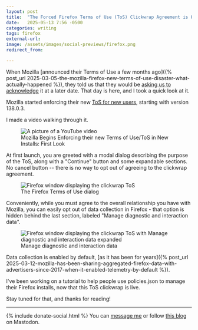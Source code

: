 ```yaml
---
layout: post
title:  "The Forced Firefox Terms of Use (ToS) Clickwrap Agreement is Here"
date:   2025-05-13 7:56 -0500
categories: writing
tags: firefox
external-url: 
image: /assets/images/social-previews/firefox.png
redirect_from: 

---
```


When Mozilla [announced their Terms of Use a few months ago]({% post_url 2025-03-05-the-mozilla-firefox-new-terms-of-use-disaster-what-actually-happened %}), they told us that they would be [asking us to acknowledge](https://blog.mozilla.org/en/firefox/firefox-terms-of-use/) it at a later date. That day is here, and I took a quick look at it.

Mozilla started enforcing their new [ToS for new users](https://bugzilla.mozilla.org/show_bug.cgi?id=1959542), starting with version 138.0.3.

I made a video walking through it.

<p>
<figure>
	<picture>
	  <source type="image/png" srcset="{{site.url}}/assets/images/thumbnails/ToS-video.png,
	  								   {{site.url}}/assets/images/thumbnails/ToS-video-2x.png 2x">
	  <img src="{{site.url}}/assets/images/thumbnails/ToS-video.png" srcset="{{site.url}}/assets/images/thumbnails/ToS-video-2x.png 2x" alt="A picture of a YouTube video"/>
	  <figcaption>Mozilla Begins Enforcing their new Terms of Use/ToS in New Installs: First Look</figcaption>
	</picture>
</figure>
</p>

At first launch, you are greeted with a modal dialog describing the purpose of the ToS, along with a "Continue" button and some expandable sections. No cancel button -- there is no way to opt out of agreeing to the clickwrap agreement.

<p>
	<figure>
	<picture>
	  <img src="{{site.url}}/assets/images/firefox/firefox-tos.png" alt="Firefox window displaying the clickwrap ToS"/>
	  <figcaption>The Firefox Terms of Use dialog</figcaption>
	</picture>
</figure>
</p>

Conveniently, while you must agree to the overall relationship you have with Mozilla, you can easily opt out of data collection in Firefox - that option is hidden behind the last section, labeled "Manage diagnostic and interaction data".

<p>
<figure>
	<picture>
	  <source type="image/png" srcset="{{site.url}}/assets/images/firefox/manage-tos.png,
	  								   {{site.url}}/assets/images/firefox/manage-tos-2x.png 2x">
	  <img src="{{site.url}}/assets/images/firefox/manage-tos.png" srcset="{{site.url}}/assets/images/firefox/manage-tos-2x.png 2x" alt="Firefox window displaying the clickwrap ToS with Manage diagnostic and interaction data expanded"/>
	  <figcaption>Manage diagnostic and interaction data</figcaption>
	</picture>
</figure>
</p>

Data collection is enabled by default, [as it has been for years]({% post_url 2025-03-12-mozilla-has-been-sharing-aggregated-firefox-data-with-advertisers-since-2017-when-it-enabled-telemetry-by-default %}).

I've been working on a tutorial to help people use policies.json to manage their Firefox installs, now that this ToS clickwrap is live. 

Stay tuned for that, and thanks for reading!

---

{% include donate-social.html %} You can [message me](https://mastodon.social/@yoasif) or follow [this blog](https://mastodon.social/@quippdblog) on Mastodon.
